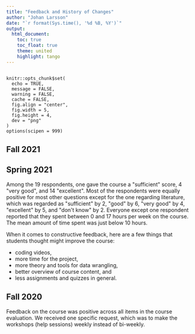 ```yaml
---
title: "Feedback and History of Changes"
author: "Johan Larsson"
date: "`r format(Sys.time(), '%d %B, %Y')`"
output: 
  html_document:
    toc: true
    toc_float: true
    theme: united
    highlight: tango
---
```


```{r setup, include=FALSE}

knitr::opts_chunk$set(
  echo = TRUE,
  message = FALSE,
  warning = FALSE,
  cache = FALSE,
  fig.align = "center",
  fig.width = 5,
  fig.height = 4,
  dev = "png"
)
options(scipen = 999)
```

## Fall 2021

## Spring 2021

Among the 19 respondents, one gave the course a "sufficient" score, 4 "very
good", and 14 "excellent". Most of the respondents were equally positive for
most other questions except for the one regarding literature, which was regarded
as "sufficient" by 2, "good" by 6, "very good" by 4, "excellent" by 5, and
"don't know" by 2. Everyone except one respondent reported that they spent
between 0 and 17 hours per week on the course. The mean amount of time spent
was just below 10 hours.

When it comes to constructive feedback, here are a few things that students
thought might improve the course:

- coding videos,
- more time for the project,
- more theory and tools for data wrangling,
- better overview of course content, and
- less assignments and quizzes in general.

## Fall 2020

Feedback on the course was positive across all items in the course evaluation.
We received one specific request, which was to make the workshops (help 
sessions) weekly instead of bi-weekly.

